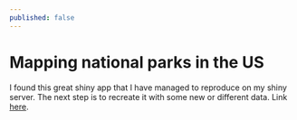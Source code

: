```yaml
---
published: false
---
```


# Mapping national parks in the US

I found this great shiny app that I have managed to reproduce on my shiny server. The next step is to recreate it with some new or different data. Link [here](https://ssnhub.shinyapps.io/shinyMapping/).